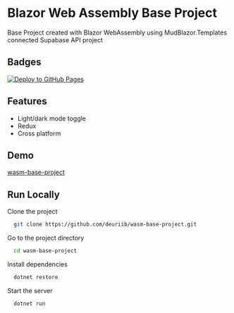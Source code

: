 
# Blazor Web Assembly Base Project

Base Project created with Blazor WebAssembly using MudBlazor.Templates connected Supabase API project


## Badges

[![Deploy to GitHub Pages](https://github.com/deuriib/wasm-base-project/actions/workflows/main.yml/badge.svg)](https://github.com/deuriib/wasm-base-project/actions/workflows/main.yml)


## Features

- Light/dark mode toggle
- Redux
- Cross platform


## Demo

[wasm-base-project](https://deuriib.github.io/wasm-base-project/)


## Run Locally

Clone the project

```bash
  git clone https://github.com/deuriib/wasm-base-project.git
```

Go to the project directory

```bash
  cd wasm-base-project
```

Install dependencies

```bash
  dotnet restore
```

Start the server

```bash
  dotnet run
```

